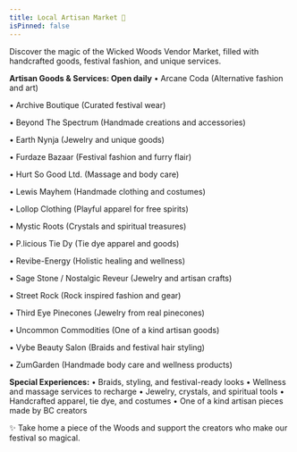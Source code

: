 ```yaml
---
title: Local Artisan Market 🎨
isPinned: false
---
```


Discover the magic of the Wicked Woods Vendor Market, filled with handcrafted goods, festival fashion, and unique services.

**Artisan Goods & Services: Open daily**
• Arcane Coda (Alternative fashion and art)

• Archive Boutique (Curated festival wear)

• Beyond The Spectrum (Handmade creations and accessories)

• Earth Nynja (Jewelry and unique goods)

• Furdaze Bazaar (Festival fashion and furry flair)

• Hurt So Good Ltd. (Massage and body care)

• Lewis Mayhem (Handmade clothing and costumes)

• Lollop Clothing (Playful apparel for free spirits)

• Mystic Roots (Crystals and spiritual treasures)

• P.licious Tie Dy (Tie dye apparel and goods)

• Revibe-Energy (Holistic healing and wellness)

• Sage Stone / Nostalgic Reveur (Jewelry and artisan crafts)

• Street Rock (Rock inspired fashion and gear)

• Third Eye Pinecones (Jewelry from real pinecones)

• Uncommon Commodities (One of a kind artisan goods)

• Vybe Beauty Salon (Braids and festival hair styling)

• ZumGarden (Handmade body care and wellness products)

**Special Experiences:**
• Braids, styling, and festival-ready looks
• Wellness and massage services to recharge
• Jewelry, crystals, and spiritual tools
• Handcrafted apparel, tie dye, and costumes
• One of a kind artisan pieces made by BC creators

✨ Take home a piece of the Woods and support the creators who make our festival so magical.
